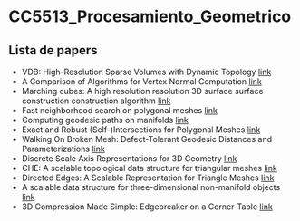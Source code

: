 # CC5513_Procesamiento_Geometrico

## Lista de papers

*  VDB: High-Resolution Sparse Volumes with Dynamic Topology [link](http://www.museth.org/Ken/Publications_files/Museth_TOG13.pdf)
* A Comparison of Algorithms for Vertex Normal Computation [link](https://citeseerx.ist.psu.edu/viewdoc/download?doi=10.1.1.99.2846&rep=rep1&type=pdf)
* Marching cubes: A high resolution resolution 3D surface surface construction construction algorithm [link](http://fab.cba.mit.edu/classes/S62.12/docs/Lorensen_marching_cubes.pdf)
* Fast neighborhood search on polygonal meshes [link](https://cims.nyu.edu/gcl/papers/EGIT11-RocDeGPanPup.pdf)
* Computing geodesic paths on manifolds [link](https://www.pnas.org/doi/pdf/10.1073/pnas.95.15.8431)
* Exact and Robust (Self-)Intersections for Polygonal Meshes [link](https://www.graphics.rwth-aachen.de/media/papers/campen_2010_eg_021.pdf)
* Walking On Broken Mesh:
Defect-Tolerant Geodesic Distances and Parameterizations [link](https://www.graphics.rwth-aachen.de/media/papers/campen_2011_eg1.pdf)
* Discrete Scale Axis Representations for 3D Geometry [link](https://dl.acm.org/doi/pdf/10.1145/1778765.1778838)
* CHE: A scalable topological data structure for triangular meshes [link](http://citeseerx.ist.psu.edu/viewdoc/download?doi=10.1.1.523.7580&rep=rep1&type=pdf)
* Directed Edges: A Scalable Representation for Triangle Meshes [link](https://www.graphics.rwth-aachen.de/media/papers/directed.pdf)
* A scalable data structure for three-dimensional non-manifold objects [link](https://www.researchgate.net/publication/221316591_A_scalable_data_structure_for_three-dimensional_non-manifold_objects)
* 3D Compression Made Simple: Edgebreaker on a Corner-Table [link](https://www.cs.cmu.edu/~alla/edgebreaker_simple.pdf)